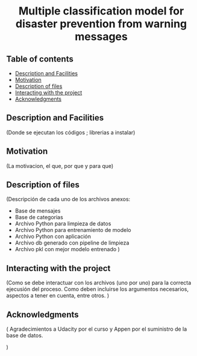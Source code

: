 <h1 align="center"> Multiple classification model for disaster prevention from warning messages </h1>

## Table of contents

- [Description and Facilities](#Desc-inst)
- [Motivation](#Motivation)
- [Description of files](#Desc-files)
- [Interacting with the project](#Interact)
- [Acknowledgments]("#Acknowledgments)


## Description and Facilities
(Donde se ejecutan los códigos ; librerias a instalar)

## Motivation
(La motivacion, el que, por que y para que)

## Description of files
(Descripción de cada uno de los archivos anexos:
- Base de mensajes
- Base de categorias
- Archivo Python para limpieza de datos
- Archivo Python para entrenamiento de modelo
- Archivo Python con aplicación
- Archivo db generado con pipeline de limpieza
- Archivo pkl con mejor modelo entrenado
)

## Interacting with the project
(Como se debe interactuar con los archivos (uno por uno) para la correcta ejecusión del proceso.
Como deben incluirse los argumentos necesarios, aspectos a tener en cuenta, entre otros.
)

## Acknowledgments
( Agradecimientos a Udacity por el curso y Appen por el suministro de la base de datos.


)



